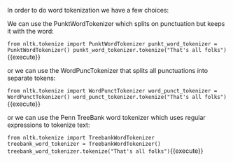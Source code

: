 
In order to do word tokenization we have a few choices:

We can use the PunktWordTokenizer which splits on punctuation but keeps it with the word:

`from nltk.tokenize import PunktWordTokenizer
punkt_word_tokenizer = PunktWordTokenizer()
punkt_word_tokenizer.tokenize("That's all folks")`{{execute}}

or we can use the WordPuncTokenizer that splits all punctuations into separate tokens:

`from nltk.tokenize import WordPunctTokenizer
word_punct_tokenizer = WordPunctTokenizer()
word_punct_tokenizer.tokenize("That's all folks")`{{execute}}

or we can use the Penn TreeBank word tokenizer which uses regular expressions to tokenize text:

`from nltk.tokenize import TreebankWordTokenizer
treebank_word_tokenizer = TreebankWordTokenizer()
treebank_word_tokenizer.tokenize("That's all folks")`{{execute}}

